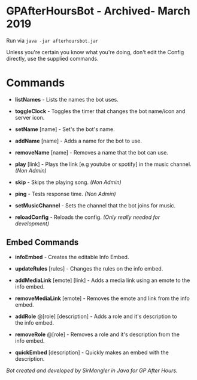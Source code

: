 # GPAfterHoursBot - Archived- March 2019


Run via `java -jar afterhoursbot.jar`

Unless you're certain you know what you're doing, don't edit the Config directly, use the supplied commands.

Commands
=============

 * **listNames** - Lists the names the bot uses.

 * **toggleClock** - Toggles the timer that changes the bot name/icon and server icon.

 * **setName** [name] - Set's the bot's name.

 * **addName** [name] - Adds a name for the bot to use.

 * **removeName** [name] - Removes a name that the bot can use.

 * **play** [link] - Plays the link [e.g youtube or spotify] in the music
   channel. *(Non Admin)*
   
 * **skip** - Skips the playing song. *(Non Admin)*

 * **ping** - Tests response time. *(Non Admin)*

 * **setMusicChannel** - Sets the channel that the bot joins for music.
 
 * **reloadConfig** - Reloads the config. *(Only really needed for development)*

## Embed Commands

 - **infoEmbed** - Creates the editable Info Embed.
 
 - **updateRules** [rules] - Changes the rules on the info embed.
 
 - **addMediaLink** [emote] [link] - Adds a media link using an emote to the
   info embed.
   
 - **removeMediaLink** [emote] - Removes the emote and link from the info   
   embed.     
   
 - **addRole** @[role] [description] - Adds a role and it's description to  
   the info embed.
     
 - **removeRole** @[role] - Removes a role and it's description from the   
   info embed.

 - **quickEmbed** [description] - Quickly makes an embed with the description. 


*Bot created and developed by SirMangler in Java for GP After Hours.*
